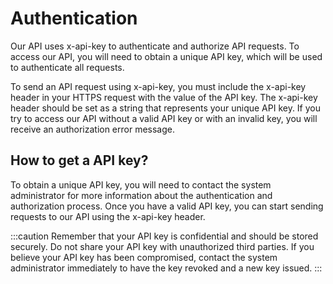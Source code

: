 # Authentication


Our API uses x-api-key to authenticate and authorize API requests. To access our API, you will need to obtain a unique API key, which will be used to authenticate all requests.

To send an API request using x-api-key, you must include the x-api-key header in your HTTPS request with the value of the API key. The x-api-key header should be set as a string that represents your unique API key. If you try to access our API without a valid API key or with an invalid key, you will receive an authorization error message.

## How to get a API key?

To obtain a unique API key, you will need to contact the system administrator for more information about the authentication and authorization process. Once you have a valid API key, you can start sending requests to our API using the x-api-key header.

:::caution
Remember that your API key is confidential and should be stored securely. Do not share your API key with unauthorized third parties. If you believe your API key has been compromised, contact the system administrator immediately to have the key revoked and a new key issued.
:::